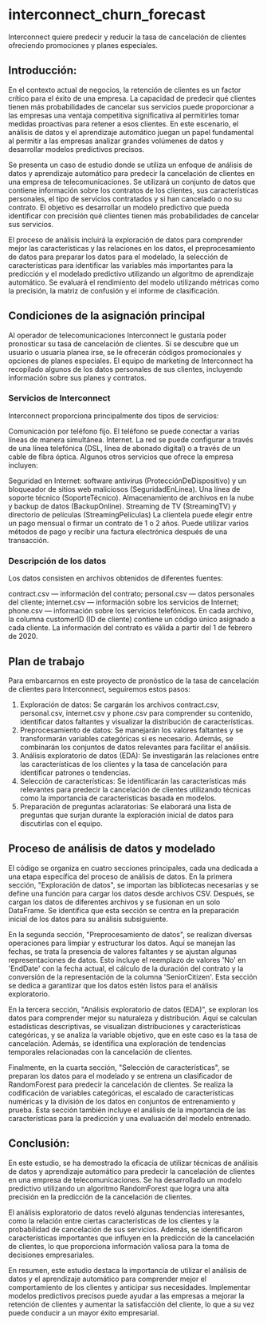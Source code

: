 # interconnect_churn_forecast

Interconnect quiere predecir y reducir la tasa de cancelación de clientes ofreciendo promociones y planes especiales.

## Introducción:

En el contexto actual de negocios, la retención de clientes es un factor crítico para el éxito de una empresa. La capacidad de predecir qué clientes tienen más probabilidades de cancelar sus servicios puede proporcionar a las empresas una ventaja competitiva significativa al permitirles tomar medidas proactivas para retener a esos clientes. En este escenario, el análisis de datos y el aprendizaje automático juegan un papel fundamental al permitir a las empresas analizar grandes volúmenes de datos y desarrollar modelos predictivos precisos.

Se presenta un caso de estudio donde se utiliza un enfoque de análisis de datos y aprendizaje automático para predecir la cancelación de clientes en una empresa de telecomunicaciones. Se utilizará un conjunto de datos que contiene información sobre los contratos de los clientes, sus características personales, el tipo de servicios contratados y si han cancelado o no su contrato. El objetivo es desarrollar un modelo predictivo que pueda identificar con precisión qué clientes tienen más probabilidades de cancelar sus servicios.

El proceso de análisis incluirá la exploración de datos para comprender mejor las características y las relaciones en los datos, el preprocesamiento de datos para preparar los datos para el modelado, la selección de características para identificar las variables más importantes para la predicción y el modelado predictivo utilizando un algoritmo de aprendizaje automático. Se evaluará el rendimiento del modelo utilizando métricas como la precisión, la matriz de confusión y el informe de clasificación.

## Condiciones de la asignación principal

Al operador de telecomunicaciones Interconnect le gustaría poder pronosticar su tasa de cancelación de clientes. Si se descubre que un usuario o usuaria planea irse, se le ofrecerán códigos promocionales y opciones de planes especiales. El equipo de marketing de Interconnect ha recopilado algunos de los datos personales de sus clientes, incluyendo información sobre sus planes y contratos.

### Servicios de Interconnect

Interconnect proporciona principalmente dos tipos de servicios:

Comunicación por teléfono fijo. El teléfono se puede conectar a varias líneas de manera simultánea.
Internet. La red se puede configurar a través de una línea telefónica (DSL, línea de abonado digital) o a través de un cable de fibra óptica.
Algunos otros servicios que ofrece la empresa incluyen:

Seguridad en Internet: software antivirus (ProtecciónDeDispositivo) y un bloqueador de sitios web maliciosos (SeguridadEnLínea).
Una línea de soporte técnico (SoporteTécnico).
Almacenamiento de archivos en la nube y backup de datos (BackupOnline).
Streaming de TV (StreamingTV) y directorio de películas (StreamingPelículas)
La clientela puede elegir entre un pago mensual o firmar un contrato de 1 o 2 años. Puede utilizar varios métodos de pago y recibir una factura electrónica después de una transacción.

### Descripción de los datos

Los datos consisten en archivos obtenidos de diferentes fuentes:

contract.csv — información del contrato;
personal.csv — datos personales del cliente;
internet.csv — información sobre los servicios de Internet;
phone.csv — información sobre los servicios telefónicos.
En cada archivo, la columna customerID (ID de cliente) contiene un código único asignado a cada cliente. La información del contrato es válida a partir del 1 de febrero de 2020.

## Plan de trabajo

Para embarcarnos en este proyecto de pronóstico de la tasa de cancelación de clientes para Interconnect, seguiremos estos pasos:

1. Exploración de datos: Se cargarán los archivos contract.csv, personal.csv, internet.csv y phone.csv para comprender su contenido, identificar datos faltantes y visualizar la distribución de características.
2. Preprocesamiento de datos: Se manejarán los valores faltantes y se transformarán variables categóricas si es necesario. Además, se combinarán los conjuntos de datos relevantes para facilitar el análisis.
3. Análisis exploratorio de datos (EDA): Se investigarán las relaciones entre las características de los clientes y la tasa de cancelación para identificar patrones o tendencias.
4. Selección de características: Se identificarán las características más relevantes para predecir la cancelación de clientes utilizando técnicas como la importancia de características basada en modelos.
5. Preparación de preguntas aclaratorias: Se elaborará una lista de preguntas que surjan durante la exploración inicial de datos para discutirlas con el equipo.

## Proceso de análisis de datos y modelado

El código se organiza en cuatro secciones principales, cada una dedicada a una etapa específica del proceso de análisis de datos. En la primera sección, "Exploración de datos", se importan las bibliotecas necesarias y se define una función para cargar los datos desde archivos CSV. Después, se cargan los datos de diferentes archivos y se fusionan en un solo DataFrame. Se identifica que esta sección se centra en la preparación inicial de los datos para su análisis subsiguiente.

En la segunda sección, "Preprocesamiento de datos", se realizan diversas operaciones para limpiar y estructurar los datos. Aquí se manejan las fechas, se trata la presencia de valores faltantes y se ajustan algunas representaciones de datos. Esto incluye el reemplazo de valores 'No' en 'EndDate' con la fecha actual, el cálculo de la duración del contrato y la conversión de la representación de la columna 'SeniorCitizen'. Esta sección se dedica a garantizar que los datos estén listos para el análisis exploratorio.

En la tercera sección, "Análisis exploratorio de datos (EDA)", se exploran los datos para comprender mejor su naturaleza y distribución. Aquí se calculan estadísticas descriptivas, se visualizan distribuciones y características categóricas, y se analiza la variable objetivo, que en este caso es la tasa de cancelación. Además, se identifica una exploración de tendencias temporales relacionadas con la cancelación de clientes.

Finalmente, en la cuarta sección, "Selección de características", se preparan los datos para el modelado y se entrena un clasificador de RandomForest para predecir la cancelación de clientes. Se realiza la codificación de variables categóricas, el escalado de características numéricas y la división de los datos en conjuntos de entrenamiento y prueba. Esta sección también incluye el análisis de la importancia de las características para la predicción y una evaluación del modelo entrenado.

## Conclusión:

En este estudio, se ha demostrado la eficacia de utilizar técnicas de análisis de datos y aprendizaje automático para predecir la cancelación de clientes en una empresa de telecomunicaciones. Se ha desarrollado un modelo predictivo utilizando un algoritmo RandomForest que logra una alta precisión en la predicción de la cancelación de clientes.

El análisis exploratorio de datos reveló algunas tendencias interesantes, como la relación entre ciertas características de los clientes y la probabilidad de cancelación de sus servicios. Además, se identificaron características importantes que influyen en la predicción de la cancelación de clientes, lo que proporciona información valiosa para la toma de decisiones empresariales.

En resumen, este estudio destaca la importancia de utilizar el análisis de datos y el aprendizaje automático para comprender mejor el comportamiento de los clientes y anticipar sus necesidades. Implementar modelos predictivos precisos puede ayudar a las empresas a mejorar la retención de clientes y aumentar la satisfacción del cliente, lo que a su vez puede conducir a un mayor éxito empresarial.
